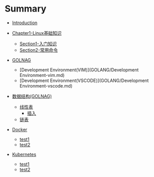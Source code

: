 # Summary
* [Introduction](README.md)
* [Chapter1-Linux基础知识](CHAPTER1/README.md)
  * [Section1-入门知识](CHAPTER1/SECTION1.md)
  * [Section2-常用命令](CHAPTER1/SECTION2.md)

* [GOLNAG](GOLANG/README.md)
  * [Development Environment(VIM)](GOLANG/Development Environment-vim.md)
  * [Development Environment(VSCODE)](GOLANG/Development Environment-vscode.md)


* [数据结构(GOLNAG)](GOLANG_STRUCTURE/README.md)
  * [线性表]()
    * [插入]()
  * [链表]()

* [Docker](DOCKER/README.md)
  * [test1]()
  * [test2]()

* [Kubernetes](KUBERNETES/README.md)
  * [test1]()
  * [test2]()

